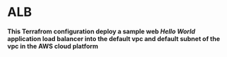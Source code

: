 # ALB

**This Terrafrom configuration deploy a sample web _Hello World_ application load balancer into the default vpc and default subnet of the vpc in the AWS cloud platform**
